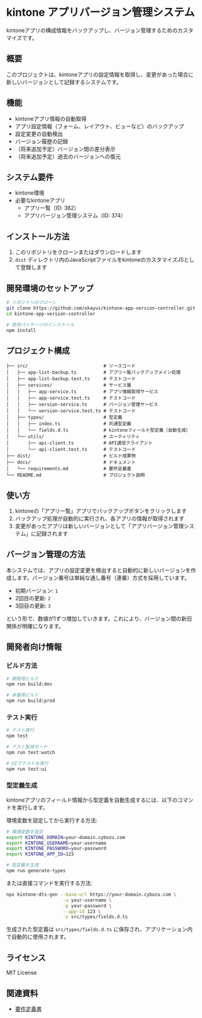 # kintone アプリバージョン管理システム

kintoneアプリの構成情報をバックアップし、バージョン管理するためのカスタマイズです。

## 概要

このプロジェクトは、kintoneアプリの設定情報を取得し、変更があった場合に新しいバージョンとして記録するシステムです。

## 機能

- kintoneアプリ情報の自動取得
- アプリ設定情報（フォーム、レイアウト、ビューなど）のバックアップ
- 設定変更の自動検出
- バージョン履歴の記録
- （将来追加予定）バージョン間の差分表示
- （将来追加予定）過去のバージョンへの復元

## システム要件

- kintone環境
- 必要なkintoneアプリ
  - アプリ一覧（ID: 382）
  - アプリバージョン管理システム（ID: 374）

## インストール方法

1. このリポジトリをクローンまたはダウンロードします
2. `dist` ディレクトリ内のJavaScriptファイルをkintoneのカスタマイズJSとして登録します

## 開発環境のセットアップ

```bash
# リポジトリのクローン
git clone https://github.com/okayus/kintone-app-version-controller.git
cd kintone-app-version-controller

# 依存パッケージのインストール
npm install
```

## プロジェクト構成

```
├── src/                            # ソースコード
│   ├── app-list-backup.ts          # アプリ一覧バックアップメイン処理
│   ├── app-list-backup.test.ts     # テストコード
│   ├── services/                   # サービス層
│   │   ├── app-service.ts          # アプリ情報取得サービス
│   │   ├── app-service.test.ts     # テストコード
│   │   ├── version-service.ts      # バージョン管理サービス
│   │   └── version-service.test.ts # テストコード
│   ├── types/                      # 型定義
│   │   ├── index.ts                # 共通型定義
│   │   └── fields.d.ts             # kintoneフィールド型定義（自動生成）
│   └── utils/                      # ユーティリティ
│       ├── api-client.ts           # API通信クライアント
│       └── api-client.test.ts      # テストコード
├── dist/                           # ビルド成果物
├── docs/                           # ドキュメント
│   └── requirements.md             # 要件定義書
└── README.md                       # プロジェクト説明
```

## 使い方

1. kintoneの「アプリ一覧」アプリでバックアップボタンをクリックします
2. バックアップ処理が自動的に実行され、各アプリの情報が取得されます
3. 変更があったアプリは新しいバージョンとして「アプリバージョン管理システム」に記録されます

## バージョン管理の方法

本システムでは、アプリの設定変更を検出すると自動的に新しいバージョンを作成します。バージョン番号は単純な通し番号（連番）方式を採用しています。

- 初期バージョン: `1`
- 2回目の更新: `2`
- 3回目の更新: `3`

という形で、数値が1ずつ増加していきます。これにより、バージョン間の新旧関係が明確になります。

## 開発者向け情報

### ビルド方法

```bash
# 開発用ビルド
npm run build:dev

# 本番用ビルド
npm run build:prod
```

### テスト実行

```bash
# テスト実行
npm test

# テスト監視モード
npm run test:watch

# UIでテストを実行
npm run test:ui
```

### 型定義生成

kintoneアプリのフィールド情報から型定義を自動生成するには、以下のコマンドを実行します。

環境変数を設定してから実行する方法:
```bash
# 環境変数を設定
export KINTONE_DOMAIN=your-domain.cybozu.com
export KINTONE_USERNAME=your-username
export KINTONE_PASSWORD=your-password
export KINTONE_APP_ID=123

# 型定義を生成
npm run generate-types
```

または直接コマンドを実行する方法:
```bash
npx kintone-dts-gen --base-url https://your-domain.cybozu.com \
                     -u your-username \
                     -p your-password \
                     --app-id 123 \
                     -o src/types/fields.d.ts
```

生成された型定義は `src/types/fields.d.ts` に保存され、アプリケーション内で自動的に使用されます。

## ライセンス

MIT License

## 関連資料

- [要件定義書](./docs/requirements.md)
